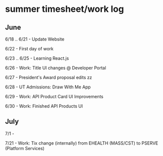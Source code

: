 # summer timesheet/work log


## June
6/18 .. 6/21 - Update Website

6/22 - First day of work

6/23 .. 6/25 - Learning React.js

6/26 - Work: Title UI changes @ Developer Portal

6/27 - President's Award proposal edits zz

6/28 - UT Admissions: Draw With Me App

6/29 - Work: API Product Card UI Improvements

6/30 - Work: Finished API Products UI


## July
7/1 - 





7/21 - Work: Tix change (internally) from EHEALTH (MASS/CST) to PSERVE (Platform Services)
